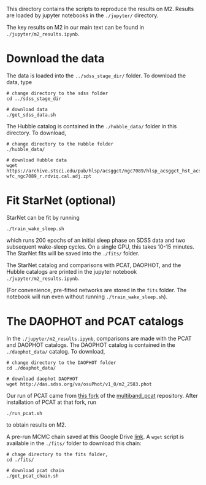 This directory contains the scripts to reproduce the results on M2. 
Results are loaded by jupyter notebooks in the `./jupyter/` directory. 

The key results on M2 in our main text can be found in `./jupyter/m2_results.ipynb`. 

# Download the data  

The data is loaded into the `../sdss_stage_dir/` folder. To download the data, type 

```
# change directory to the sdss folder
cd ../sdss_stage_dir 

# download data
./get_sdss_data.sh
```

The Hubble catalog is contained in the `./hubble_data/` folder in this directory. To download,

```
# change directory to the Hubble folder
./hubble_data/

# download Hubble data
wget https://archive.stsci.edu/pub/hlsp/acsggct/ngc7089/hlsp_acsggct_hst_acs-wfc_ngc7089_r.rdviq.cal.adj.zpt

```

# Fit StarNet (optional)

StarNet can be fit by running 

```
./train_wake_sleep.sh
```

which runs 200 epochs of an initial sleep phase on SDSS data and two subsequent wake-sleep cycles. 
On a single GPU, this takes 10-15 minutes. 
The StarNet fits will be saved into the `./fits/` folder. 

The StarNet catalog and comparisons with PCAT, DAOPHOT, and the Hubble catalogs are printed in the jupyter notebook `./jupyter/m2_results.ipynb`. 

(For convenience, pre-fitted networks are stored in the `fits` folder. The notebook will run even without running `./train_wake_sleep.sh`). 


# The DAOPHOT and PCAT catalogs

In the `./jupyter/m2_results.ipynb`, comparisons are made with the PCAT and DAOPHOT catalogs. 
The DAOPHOT catalog is contained in the `./daophot_data/` catalog. 
To download,

```
# change directory to the DAOPHOT folder
cd ./doaphot_data/

# download daophot DAOPHOT
wget http://das.sdss.org/va/osuPhot/v1_0/m2_2583.phot

```

Our run of PCAT came from [this fork](https://github.com/Runjing-Liu120/multiband_pcat/tree/bryan-run-on-m2) of the 
[multiband_pcat](https://github.com/RichardFeder/multiband_pcat) repository. 
After installation of PCAT at that fork, run 

```
./run_pcat.sh
``` 

to obtain results on M2. 

A pre-run MCMC chain saved at this Google Drive [link](https://drive.google.com/file/d/1y6QxxiG6akgPDHVwoGpbf4TYIdMZgyBX/view?usp=sharing). 
A `wget` script is available in the `./fits/` folder to download this chain: 
```
# chage directory to the fits folder, 
cd ./fits/

# download pcat chain 
./get_pcat_chain.sh
```
